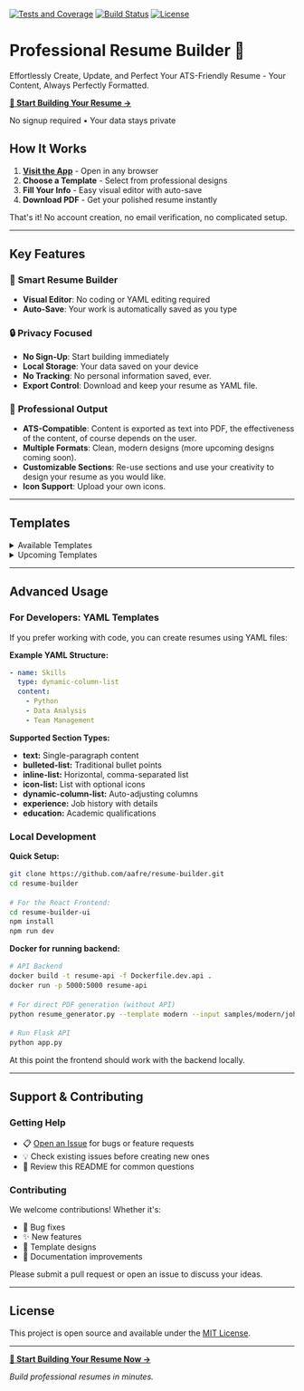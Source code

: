 [![Tests and Coverage](https://github.com/aafre/resume-builder/actions/workflows/test-frontend.yml/badge.svg)](https://github.com/aafre/resume-builder/actions/workflows/test-frontend.yml)
[![Build Status](https://img.shields.io/github/actions/workflow/status/aafre/resume-builder/test-frontend.yml?branch=main)](https://github.com/aafre/resume-builder/actions)
[![License](https://img.shields.io/github/license/aafre/resume-builder.svg)](LICENSE)

# Professional Resume Builder 📝
Effortlessly Create, Update, and Perfect Your ATS-Friendly Resume - Your Content, Always Perfectly Formatted.


**[🔗 Start Building Your Resume →](https://easyfreeresume.com)**

No signup required • Your data stays private 

## How It Works

1. **[Visit the App](https://easyfreeresume.com)** - Open in any browser
2. **Choose a Template** - Select from professional designs
3. **Fill Your Info** - Easy visual editor with auto-save
4. **Download PDF** - Get your polished resume instantly

That's it! No account creation, no email verification, no complicated setup.

---

## Key Features

### 🎯 **Smart Resume Builder**
- **Visual Editor**: No coding or YAML editing required
- **Auto-Save**: Your work is automatically saved as you type

### 🔒 **Privacy Focused**
- **No Sign-Up**: Start building immediately
- **Local Storage**: Your data saved on your device
- **No Tracking**: No personal information saved, ever. 
- **Export Control**: Download and keep your resume as YAML file.

### 📝 **Professional Output**
- **ATS-Compatible**: Content is exported as text into PDF, the effectiveness of the content, of course depends on the user. 
- **Multiple Formats**: Clean, modern designs (more upcoming designs coming soon).
- **Customizable Sections**: Re-use sections and use your creativity to design your resume as you would like. 
- **Icon Support**: Upload your own icons. 

---

## Templates

<details>
  <summary>Available Templates</summary>

**Modern (No Icons)**  
YAML: `samples/modern/john_doe_no_icon.yml`  
![Modern No Icons](docs/templates/modern-no-icons.png)

**Modern (With Icons)**  
YAML: `samples/modern/john_doe.yml`  
![Modern With Icons](docs/templates/modern-with-icons.png)
</details>

<details>
  <summary>Upcoming Templates</summary>

**Minimalist (Work in Progress)**  
![Minimalist](docs/templates/classic-no-icon.png)

**Creative (Planned)**  
YAML: `samples/creative_sample.yml` *(Coming Soon)*
</details>

---

## Advanced Usage

### For Developers: YAML Templates

If you prefer working with code, you can create resumes using YAML files:

**Example YAML Structure:**
```yaml
- name: Skills
  type: dynamic-column-list
  content:
    - Python
    - Data Analysis
    - Team Management
```

**Supported Section Types:**
- **text:** Single-paragraph content
- **bulleted-list:** Traditional bullet points
- **inline-list:** Horizontal, comma-separated list
- **icon-list:** List with optional icons
- **dynamic-column-list:** Auto-adjusting columns
- **experience:** Job history with details
- **education:** Academic qualifications

### Local Development

**Quick Setup:**
```bash
git clone https://github.com/aafre/resume-builder.git
cd resume-builder

# For the React Frontend: 
cd resume-builder-ui
npm install
npm run dev
```

**Docker for running backend:**
```bash
# API Backend
docker build -t resume-api -f Dockerfile.dev.api .
docker run -p 5000:5000 resume-api

# For direct PDF generation (without API)
python resume_generator.py --template modern --input samples/modern/john_doe.yml --output output/resume.pdf

# Run Flask API 
python app.py 
```

At this point the frontend should work with the backend locally. 


---

## Support & Contributing

### Getting Help
- 📋 [Open an Issue](https://github.com/aafre/resume-builder/issues) for bugs or feature requests
- 💡 Check existing issues before creating new ones
- 📖 Review this README for common questions

### Contributing
We welcome contributions! Whether it's:
- 🐛 Bug fixes
- ✨ New features  
- 🎨 Template designs
- 📝 Documentation improvements

Please submit a pull request or open an issue to discuss your ideas.

---

## License

This project is open source and available under the [MIT License](LICENSE).

---

**[🚀 Start Building Your Resume Now →](https://easyfreeresume.com)**

*Build professional resumes in minutes.*
